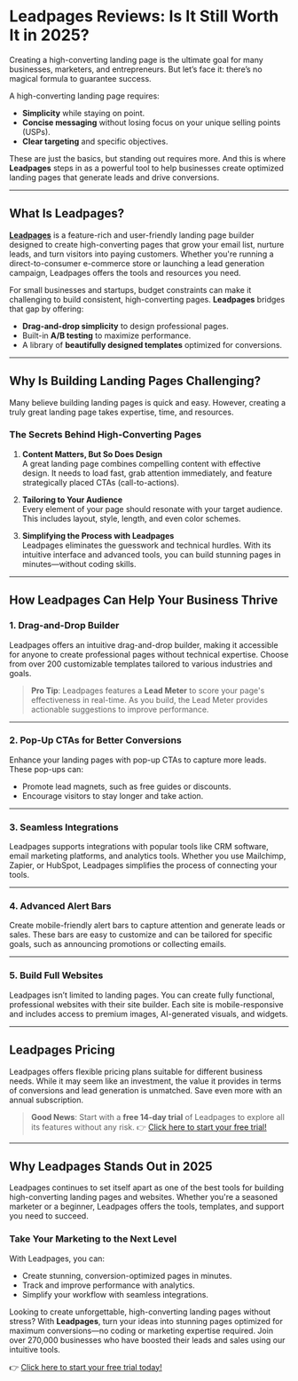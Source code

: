 # Leadpages Reviews: Is It Still Worth It in 2025?

Creating a high-converting landing page is the ultimate goal for many businesses, marketers, and entrepreneurs. But let’s face it: there’s no magical formula to guarantee success.

A high-converting landing page requires:
- **Simplicity** while staying on point.  
- **Concise messaging** without losing focus on your unique selling points (USPs).  
- **Clear targeting** and specific objectives.

These are just the basics, but standing out requires more. And this is where **Leadpages** steps in as a powerful tool to help businesses create optimized landing pages that generate leads and drive conversions.

---

## What Is Leadpages?

**[Leadpages](https://bit.ly/LEadPages)** is a feature-rich and user-friendly landing page builder designed to create high-converting pages that grow your email list, nurture leads, and turn visitors into paying customers. Whether you're running a direct-to-consumer e-commerce store or launching a lead generation campaign, Leadpages offers the tools and resources you need.

For small businesses and startups, budget constraints can make it challenging to build consistent, high-converting pages. **Leadpages** bridges that gap by offering:
- **Drag-and-drop simplicity** to design professional pages.  
- Built-in **A/B testing** to maximize performance.  
- A library of **beautifully designed templates** optimized for conversions.

---

## Why Is Building Landing Pages Challenging?

Many believe building landing pages is quick and easy. However, creating a truly great landing page takes expertise, time, and resources.

### The Secrets Behind High-Converting Pages
1. **Content Matters, But So Does Design**  
   A great landing page combines compelling content with effective design. It needs to load fast, grab attention immediately, and feature strategically placed CTAs (call-to-actions).

2. **Tailoring to Your Audience**  
   Every element of your page should resonate with your target audience. This includes layout, style, length, and even color schemes.

3. **Simplifying the Process with Leadpages**  
   Leadpages eliminates the guesswork and technical hurdles. With its intuitive interface and advanced tools, you can build stunning pages in minutes—without coding skills.

---

## How Leadpages Can Help Your Business Thrive

### 1. Drag-and-Drop Builder
Leadpages offers an intuitive drag-and-drop builder, making it accessible for anyone to create professional pages without technical expertise. Choose from over 200 customizable templates tailored to various industries and goals.

> **Pro Tip**: Leadpages features a **Lead Meter** to score your page's effectiveness in real-time. As you build, the Lead Meter provides actionable suggestions to improve performance.

---

### 2. Pop-Up CTAs for Better Conversions
Enhance your landing pages with pop-up CTAs to capture more leads. These pop-ups can:
- Promote lead magnets, such as free guides or discounts.  
- Encourage visitors to stay longer and take action.  

---

### 3. Seamless Integrations
Leadpages supports integrations with popular tools like CRM software, email marketing platforms, and analytics tools. Whether you use Mailchimp, Zapier, or HubSpot, Leadpages simplifies the process of connecting your tools.

---

### 4. Advanced Alert Bars
Create mobile-friendly alert bars to capture attention and generate leads or sales. These bars are easy to customize and can be tailored for specific goals, such as announcing promotions or collecting emails.

---

### 5. Build Full Websites
Leadpages isn’t limited to landing pages. You can create fully functional, professional websites with their site builder. Each site is mobile-responsive and includes access to premium images, AI-generated visuals, and widgets.

---

## Leadpages Pricing

Leadpages offers flexible pricing plans suitable for different business needs. While it may seem like an investment, the value it provides in terms of conversions and lead generation is unmatched. Save even more with an annual subscription.

> **Good News**: Start with a **free 14-day trial** of Leadpages to explore all its features without any risk. 👉 [Click here to start your free trial!](https://bit.ly/LEadPages)

---

## Why Leadpages Stands Out in 2025

Leadpages continues to set itself apart as one of the best tools for building high-converting landing pages and websites. Whether you're a seasoned marketer or a beginner, Leadpages offers the tools, templates, and support you need to succeed.

### Take Your Marketing to the Next Level
With Leadpages, you can:
- Create stunning, conversion-optimized pages in minutes.  
- Track and improve performance with analytics.  
- Simplify your workflow with seamless integrations.  

Looking to create unforgettable, high-converting landing pages without stress? With **Leadpages**, turn your ideas into stunning pages optimized for maximum conversions—no coding or marketing expertise required. Join over 270,000 businesses who have boosted their leads and sales using our intuitive tools.  

👉 [Click here to start your free trial today!](https://bit.ly/LEadPages)
